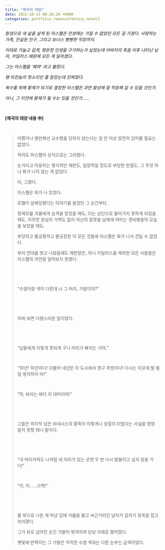 ```yaml
---
title: "제국의 태양"
date: 2022-10-13 08:26:28 +0900
categories: portfolio_romancefantasy_novel3 
---
```


*환생으로 새 삶을 살게 된 아스펠은 전생에는 가질 수 없었던 모든 걸 가졌다. 사랑하는 가족, 진실된 친구, 그리고 보너스 빵빵한 직장까지.* 

*이대로 가늘고 길게, 평온한 인생을 구가하는가 싶었는데 아버지의 죽음 이후 나타난 남자, 카일러스 때문에 모든 게 달라졌다.* 

*그는 아스펠을 ‘폐하’ 라고 불렀다.*

*웬 미친놈의 헛소리인 줄 알았는데 진짜였다.*

*복수를 위해 황제가 되기로 결정한 아스펠은 과연 황성에 잘 적응해 갈 수 있을 것인가.*

*아니, 그 이전에 황제가 될 수는 있을 것인가……*







​    

**[제국의 태양 내용 中]**

​    

> 어쨌거나 웬만해선 교수형을 당하지 않는다는 걸 안 이상 얌전히 있어줄 필요는 없었다.
>
> 적어도 아스펠의 상식으로는 그러했다.
>
> 눈가리고 아웅하는 형식적인 재판도, 일방적일 정도로 부당한 판결도, 그 무엇 하나 화가 나지 않는 게 없었다.
>
> 아, 그랬다.
>
> 아스펠은 화가 나 있었다.
>
> 로웰이 살해당했다는 이야기를 들었던 그 순간부터. 
>
> 정체모를 괴물에게 습격을 받았을 때도, 더는 상단으로 돌아가지 못하게 되었을 때도, 아무런 양심의 가책도 없이 자신의 잘못을 남에게 떠미는 경비병들의 모습을 보았을 때도.
>
> 부당하고 불공평하고 불공정한 이 모든 것들에 아스펠은 화가 나서 견딜 수 없었다.
>
> 부러 안대를 벗고 나왔음에도 재판장은, 아니 카일러스를 제외한 모든 사람들은 아스펠의 자안을 알아보지 못했다.
>
> ​    
>
> ​    
>
> “수염이랑 색이 다른데 너 그 머리, 가발이지?”
>
> ​    
>
> ​    
>
> 어찌 보면 다행스러운 일이었다.
>
> ​    
>
> ​    
>
> “남들에게 이렇게 못되게 구니 머리가 빠지는 거야.”
>
> ​    
>
> “10년! 10년이다! 더불어 네년은 이 도시에서 영구 추방이다! 다시는 이곳에 발 들일 생각하지 마!”
>
> ​    
>
> “하, 바라는 바다 이 대머리야!” 
>
> ​    
>
> ​    
>
> 그들은 마지막 남은 비네시스의 황족이 이렇게나 성질이 더럽다는 사실을 영영 알지 못할 테니 말이다.
>
> ​    
>
> ​    
>
> “네 머리카락도 나처럼 네 머리가 있는 곳엔 두 번 다시 발들이고 싶지 않을 거다!”
>
> ​    
>
> “이, 이……으헉!”
>
> ​    
>
> ​    
>
> 물 밖으로 나온 게 마냥 입에 거품을 물고 씨근거리던 남자가 갑자기 뒷목을 잡고 쓰러졌다.
>
> 그가 뒤로 넘어진 순간 가발이 벗겨지며 단상 아래로 떨어졌다.
>
> 햇빛에 반짝이는 그 가발은 칙칙한 수염 색과는 다른 눈부신 금색이었다.